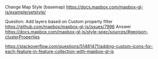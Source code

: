 Change Map Style (basemap)
https://docs.mapbox.com/mapbox-gl-js/example/setstyle/ 



Question: Add layers based on Custom property filter
https://github.com/mapbox/mapbox-gl-js/issues/7996
Answer 
https://docs.mapbox.com/mapbox-gl-js/style-spec/sources/#geojson-clusterProperties



https://stackoverflow.com/questions/51481471/adding-custom-icons-for-each-feature-in-feature-collection-with-mapbox-gl-js